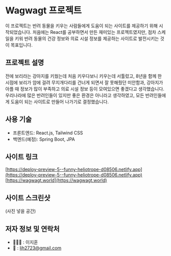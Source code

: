 # Wagwagt 프로젝트

이 프로젝트는 반려 동물을 키우는 사람들에게 도움이 되는 사이트를 제공하기 위해 시작되었습니다. 처음에는 React를 공부하면서 만든 재미있는 프로젝트였지만, 점차 스케일을 키워 반려 동물의 건강 정보와 의료 시설 정보를 제공하는 사이트로 발전시키는 것이 목표입니다. 

## 프로젝트 설명

전에 보리라는 강아지를 키웠는데 처음 키우다보니 키우는데 서툴렀고, 8년을 함께 한 시점에 보리가 암에 걸려 무지개다리를 건너게 되면서 잘 못해줬던 미안함과, 강아지가 아플 때 정보가 많이 부족하고 의료 시설 정보 등이 모여있으면 좋겠다고 생각했습니다. 우리나라에 많은 반려인들이 있지만 좋은 환경은 아니라고 생각하였고, 모든 반려인들에게 도움이 되는 사이트로 만들어 나가기로 결정했습니다.

## 사용 기술

* 프론트엔드: React.js, Tailwind CSS
* 백엔드(예정): Spring Boot, JPA

## 사이트 링크

[https://deploy-preview-5--funny-heliotrope-d08506.netlify.app](https://deploy-preview-5--funny-heliotrope-d08506.netlify.app) <br/>
[https://wagwagt.world](https://wagwagt.world)


## 사이트 스크린샷

(사진 넣을 공간)

## 저자 정보 및 연락처

* 🧑🏻‍💻 : 이지훈
* 💌 : ljh2723@gmail.com
